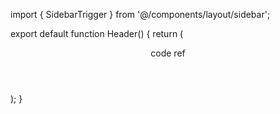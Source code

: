 import { SidebarTrigger } from '@/components/layout/sidebar';

export default function Header() {
  return (
    <header className="bg-background sticky top-0 z-50 flex h-12 items-center gap-4 border-b px-4">
      <SidebarTrigger />
      <div className="font-semibold">
        <span className="text-blue-600">code</span>
        <span className="text-black dark:text-white">ref</span>
      </div>
    </header>
  );
}
